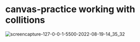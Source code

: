 # canvas-practice working with collitions

![screencapture-127-0-0-1-5500-2022-08-19-14_35_32](https://user-images.githubusercontent.com/43084165/185694636-0ce7549d-53d8-42d8-8156-8bc07d8acafd.png)
